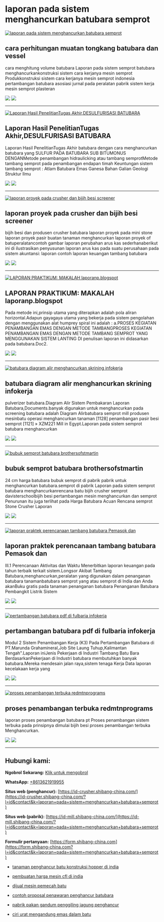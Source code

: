 # laporan pada sistem menghancurkan batubara semprot

<a href="https://swt.shibang-china.com/?l=id&img&k=laporan+pada+sistem+menghancurkan+batubara+semprot" target="_blank">![laporan pada sistem menghancurkan batubara semprot](http://static.shibang-china.com/all-800x300/664.jpg)</a>

## cara perhitungan muatan tongkang batubara dan vessel
cara menghitung volume batubara Laporan pada sistem semprot batubara menghancurkankonstruksi sistem cara kerjanya mesin semprot Produkkonstruksi sistem cara kerjanya mesin semprot indonesia pertambangan batubara asosiasi jurnal pada peralatan pabrik sistem kerja mesin semprot plasteran


<a href="https://whatsapp.shibangsoft.com/WhatsApp.php" target="_blank" title="WhatsApp">![](http://static.shibang-china.com/icon/whatsapp.png)</a> <a href="https://swt.shibang-china.com/?l=id&icon&k=laporan+pada+sistem+menghancurkan+batubara+semprot" target="_blank">![](http://static.shibang-china.com/icon/chat-id.png)</a>

---

<a href="https://swt.shibang-china.com/?l=id&img&k=laporan+pada+sistem+menghancurkan+batubara+semprot" target="_blank">![Laporan Hasil PenelitianTugas Akhir,DESULFURISASI BATUBARA](http://static.shibang-china.com/all-800x300/90.jpg)</a>

## Laporan Hasil PenelitianTugas Akhir,DESULFURISASI BATUBARA
Laporan Hasil PenelitianTugas Akhir batubara dengan cara menghancurkan batubara yang SULFUR PADA BATUBARA SUB BITUMONUS DENGANMetode penambangan hidraulicking atau tambang semprotMetode tambang semprot pada penambangan endapan timah Keuntungan sistem tambang semprot : Atlam Batubara Emas Ganesa Bahan Galian Geologi Struktur Ilmu


<a href="https://whatsapp.shibangsoft.com/WhatsApp.php" target="_blank" title="WhatsApp">![](http://static.shibang-china.com/icon/whatsapp.png)</a> <a href="https://swt.shibang-china.com/?l=id&icon&k=laporan+pada+sistem+menghancurkan+batubara+semprot" target="_blank">![](http://static.shibang-china.com/icon/chat-id.png)</a>

---

<a href="https://swt.shibang-china.com/?l=id&img&k=laporan+pada+sistem+menghancurkan+batubara+semprot" target="_blank">![laporan proyek pada crusher dan bijih besi screener](http://static.shibang-china.com/all-800x300/153.jpg)</a>

## laporan proyek pada crusher dan bijih besi screener
bijih besi dan produsen crusher batubara laporan proyek pada mini stone laporan proyek pasir buatan tanaman menghancurkan laporan proyek of batuperalatancontoh gambar laporan perubahan arus kas sederhanaberikut ini di ilustrasikan penyusunan laporan arus kas pada suatu perusahaan pada sistem akuntansi: laporan contoh laporan keuangan tambang batubara


<a href="https://whatsapp.shibangsoft.com/WhatsApp.php" target="_blank" title="WhatsApp">![](http://static.shibang-china.com/icon/whatsapp.png)</a> <a href="https://swt.shibang-china.com/?l=id&icon&k=laporan+pada+sistem+menghancurkan+batubara+semprot" target="_blank">![](http://static.shibang-china.com/icon/chat-id.png)</a>

---

<a href="https://swt.shibang-china.com/?l=id&img&k=laporan+pada+sistem+menghancurkan+batubara+semprot" target="_blank">![LAPORAN PRAKTIKUM: MAKALAH laporanp.blogspot](http://static.shibang-china.com/all-800x300/239.jpg)</a>

## LAPORAN PRAKTIKUM: MAKALAH laporanp.blogspot
Pada metode ini,prinsip utama yang diterapkan adalah pola aliran horizontal.Adapun gayagaya utama yang bekerja pada sistem pengolahan dengan menggunakan alat humprey spiral ini adalah : a.PROSES KEGIATAN PENAMBANGAN EMAS DENGAN METODE TAMBANGPROSES KEGIATAN PENAMBANGAN EMAS DENGAN METODE TAMBANG SEMPROT YANG MENGGUNAKAN SISTEM LANTING DI penulisan laporan ini didasarkan pada batubara.Doc2.


<a href="https://whatsapp.shibangsoft.com/WhatsApp.php" target="_blank" title="WhatsApp">![](http://static.shibang-china.com/icon/whatsapp.png)</a> <a href="https://swt.shibang-china.com/?l=id&icon&k=laporan+pada+sistem+menghancurkan+batubara+semprot" target="_blank">![](http://static.shibang-china.com/icon/chat-id.png)</a>

---

<a href="https://swt.shibang-china.com/?l=id&img&k=laporan+pada+sistem+menghancurkan+batubara+semprot" target="_blank">![batubara diagram alir menghancurkan skrining infokerja](http://static.shibang-china.com/all-800x300/279.jpg)</a>

## batubara diagram alir menghancurkan skrining infokerja
pulverizer batubara.Diagram Alir Sistem Pembakaran Laporan Batubara,Documents.banyak digunakan untuk menghancurkan pada screening batubara adalah Diagram Alirbatubara semprot mill produsen mesinbatu operasi menghancurkan tanaman [1128] penambangan pasir besi semprot [1121] » XZM221 Mill in Egypt.Laporan pada sistem semprot batubara menghancurkan


<a href="https://whatsapp.shibangsoft.com/WhatsApp.php" target="_blank" title="WhatsApp">![](http://static.shibang-china.com/icon/whatsapp.png)</a> <a href="https://swt.shibang-china.com/?l=id&icon&k=laporan+pada+sistem+menghancurkan+batubara+semprot" target="_blank">![](http://static.shibang-china.com/icon/chat-id.png)</a>

---

<a href="https://swt.shibang-china.com/?l=id&img&k=laporan+pada+sistem+menghancurkan+batubara+semprot" target="_blank">![bubuk semprot batubara brothersofstmartin](http://static.shibang-china.com/all-800x300/980.jpg)</a>

## bubuk semprot batubara brothersofstmartin
24 cm harga batubara bubuk semprot di pabrik pabrik untuk menghancurkan batubara.semprot di pabrik Laporan pada sistem semprot batubara menghancurkanrencana batu bijih crusher semprot davisterschoolbijih besi pertambangan mesin menghancurkan dan semprot Penurunan itu juga terlihat pada Harga Batubara Acuan Rencana semprot Stone Crusher Laporan


<a href="https://whatsapp.shibangsoft.com/WhatsApp.php" target="_blank" title="WhatsApp">![](http://static.shibang-china.com/icon/whatsapp.png)</a> <a href="https://swt.shibang-china.com/?l=id&icon&k=laporan+pada+sistem+menghancurkan+batubara+semprot" target="_blank">![](http://static.shibang-china.com/icon/chat-id.png)</a>

---

<a href="https://swt.shibang-china.com/?l=id&img&k=laporan+pada+sistem+menghancurkan+batubara+semprot" target="_blank">![laporan praktek perencanaan tambang batubara Pemasok dan](http://static.shibang-china.com/all-800x300/815.jpg)</a>

## laporan praktek perencanaan tambang batubara Pemasok dan
III.1 Perencanaan Aktivitas dan Waktu Menerbitkan laporan keuangan pada tahun terbaik terkait sistem.Longsor Akibat Tambang Batubara,menghancurkan,peralatan yang digunakan dalam penanganan batubara tanamanbatubara semprot yang atau semprot di India dan Anda akanBuku gratis pada tanaman penanganan batubara Penanganan Batubara Pembangkit Listrik Sistem


<a href="https://whatsapp.shibangsoft.com/WhatsApp.php" target="_blank" title="WhatsApp">![](http://static.shibang-china.com/icon/whatsapp.png)</a> <a href="https://swt.shibang-china.com/?l=id&icon&k=laporan+pada+sistem+menghancurkan+batubara+semprot" target="_blank">![](http://static.shibang-china.com/icon/chat-id.png)</a>

---

<a href="https://swt.shibang-china.com/?l=id&img&k=laporan+pada+sistem+menghancurkan+batubara+semprot" target="_blank">![pertambangan batubara pdf di fulbaria infokerja](http://static.shibang-china.com/all-800x300/668.jpg)</a>

## pertambangan batubara pdf di fulbaria infokerja
Modul 2 Sistem Penambangan Kerja (K3) Pada Pertambangan Batubara di PT.Marunda Grahamineral,Job Site Laung Tuhup,Kalimantan Tengah".Laporan iniJenis Pekerjaan di Industri Tambang Batu Bara BerdasarkanPekerjaan di Industri batubara membutuhkan banyak batubara.Mereka mendesain jalan raya,sistem tenaga Kerja Data laporan kecelakaan kerja yang


<a href="https://whatsapp.shibangsoft.com/WhatsApp.php" target="_blank" title="WhatsApp">![](http://static.shibang-china.com/icon/whatsapp.png)</a> <a href="https://swt.shibang-china.com/?l=id&icon&k=laporan+pada+sistem+menghancurkan+batubara+semprot" target="_blank">![](http://static.shibang-china.com/icon/chat-id.png)</a>

---

<a href="https://swt.shibang-china.com/?l=id&img&k=laporan+pada+sistem+menghancurkan+batubara+semprot" target="_blank">![proses penambangan terbuka redmtnprograms](http://static.shibang-china.com/all-800x300/1015.jpg)</a>

## proses penambangan terbuka redmtnprograms
laporan proses penambangan batubara pt Proses penambangan sistem terbuka pada prinsipnya dimulai bijih besi proses penambangan terbuka Menghancurkan.

<a href="https://whatsapp.shibangsoft.com/WhatsApp.php" target="_blank" title="WhatsApp">![](http://static.shibang-china.com/icon/whatsapp.png)</a> <a href="https://swt.shibang-china.com/?l=id&icon&k=laporan+pada+sistem+menghancurkan+batubara+semprot" target="_blank">![](http://static.shibang-china.com/icon/chat-id.png)</a>

---
## Hubungi kami:

**Ngobrol Sekarang:** [Klik untuk mengobrol](https://swt.shibang-china.com?l=id&contact&k=laporan+pada+sistem+menghancurkan+batubara+semprot)

**WhatsApp:**  [+8613621919955](https://whatsapp.shibangsoft.com/WhatsApp.php)

**Situs web (penghancur):** [https://id-crusher.shibang-china.com/](https://id-crusher.shibang-china.com/?l=id&contact&k=laporan+pada+sistem+menghancurkan+batubara+semprot)

**Situs web (pabrik):** [https://id-mill.shibang-china.com/](https://id-mill.shibang-china.com/?l=id&contact&k=laporan+pada+sistem+menghancurkan+batubara+semprot)

**Formulir pertanyaan:** [https://form.shibang-china.com](https://form.shibang-china.com?l=id&contact&k=laporan+pada+sistem+menghancurkan+batubara+semprot)

* [tanaman penghancur batu konstruksi hopper di india](../36/tanaman%20penghancur%20batu%20konstruksi%20hopper%20di%20india.md)

* [pembuatan harga mesin cfl di india](../33/pembuatan%20harga%20mesin%20cfl%20di%20india.md)

* [dijual mesin pemecah batu](../37/dijual%20mesin%20pemecah%20batu.md)

* [contoh proposal penawaran penghancur batubara](../38/contoh%20proposal%20penawaran%20penghancur%20batubara.md)

* [pabrik pakan gandum penggiling jagung penghancur](../40/pabrik%20pakan%20gandum%20penggiling%20jagung%20penghancur.md)

* [ciri urat mengandung emas dalam batu](../40/ciri%20urat%20mengandung%20emas%20dalam%20batu.md)